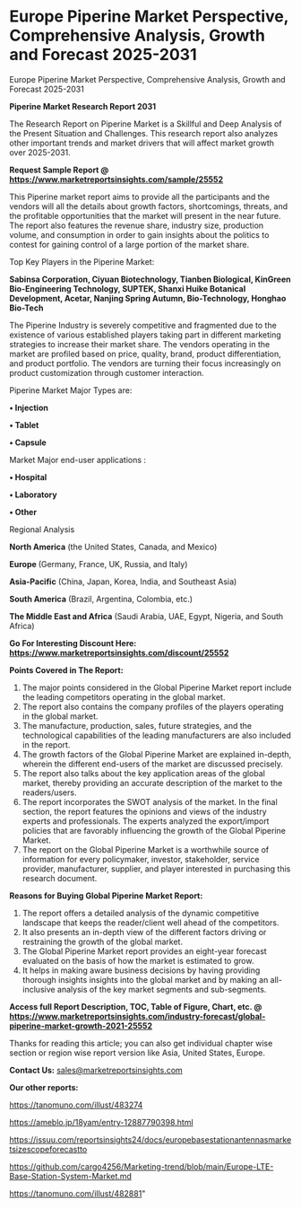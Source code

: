 # Europe Piperine Market Perspective, Comprehensive Analysis, Growth and Forecast 2025-2031
Europe Piperine Market Perspective, Comprehensive Analysis, Growth and Forecast 2025-2031

<strong>Piperine Market Research Report 2031</strong>

The Research Report on Piperine Market is a Skillful and Deep Analysis of the Present Situation and Challenges. This research report also analyzes other important trends and market drivers that will affect market growth over 2025-2031.

<strong>Request Sample Report @ <a href=https://www.marketreportsinsights.com/sample/25552>https://www.marketreportsinsights.com/sample/25552</a></strong>

This Piperine market report aims to provide all the participants and the vendors will all the details about growth factors, shortcomings, threats, and the profitable opportunities that the market will present in the near future. The report also features the revenue share, industry size, production volume, and consumption in order to gain insights about the politics to contest for gaining control of a large portion of the market share.

Top Key Players in the Piperine Market:

<strong>Sabinsa Corporation, Ciyuan Biotechnology, Tianben Biological, KinGreen Bio-Engineering Technology, SUPTEK, Shanxi Huike Botanical Development, Acetar, Nanjing Spring Autumn, Bio-Technology, Honghao Bio-Tech</strong>

The Piperine Industry is severely competitive and fragmented due to the existence of various established players taking part in different marketing strategies to increase their market share. The vendors operating in the market are profiled based on price, quality, brand, product differentiation, and product portfolio. The vendors are turning their focus increasingly on product customization through customer interaction.

Piperine Market Major Types are:

<strong>• Injection

• Tablet

• Capsule</strong>

Market Major end-user applications :

<strong>• Hospital

• Laboratory

• Other</strong>

Regional Analysis

</u><strong><b>North America</b></strong> (the United States, Canada, and Mexico)

<strong><b>Europe </b></strong>(Germany, France, UK, Russia, and Italy)

<strong><b>Asia-Pacific</b></strong> (China, Japan, Korea, India, and Southeast Asia)

<strong><b>South America</b></strong> (Brazil, Argentina, Colombia, etc.)

<strong><b>The Middle East and Africa</b></strong> (Saudi Arabia, UAE, Egypt, Nigeria, and South Africa)

<strong>Go For Interesting Discount Here: <a href=https://www.marketreportsinsights.com/discount/25552>https://www.marketreportsinsights.com/discount/25552</a></strong>

<strong>Points Covered in The Report:</strong>
<ol>
  <li>The major points considered in the Global Piperine Market report include the leading competitors operating in the global market.</li>
  <li>The report also contains the company profiles of the players operating in the global market.</li>
  <li>The manufacture, production, sales, future strategies, and the technological capabilities of the leading manufacturers are also included in the report.</li>
  <li>The growth factors of the Global Piperine Market are explained in-depth, wherein the different end-users of the market are discussed precisely.</li>
  <li>The report also talks about the key application areas of the global market, thereby providing an accurate description of the market to the readers/users.</li>
  <li>The report incorporates the SWOT analysis of the market. In the final section, the report features the opinions and views of the industry experts and professionals. The experts analyzed the export/import policies that are favorably influencing the growth of the Global Piperine Market.</li>
  <li>The report on the Global Piperine Market is a worthwhile source of information for every policymaker, investor, stakeholder, service provider, manufacturer, supplier, and player interested in purchasing this research document.</li>
</ol>
<strong>Reasons for Buying Global Piperine Market Report:</strong>

<ol>
  <li>The report offers a detailed analysis of the dynamic competitive landscape that keeps the reader/client well ahead of the competitors.</li>
  <li>It also presents an in-depth view of the different factors driving or restraining the growth of the global market.</li>
  <li>The Global Piperine Market report provides an eight-year forecast evaluated on the basis of how the market is estimated to grow.</li>
  <li>It helps in making aware business decisions by having providing thorough insights insights into the global market and by making an all-inclusive analysis of the key market segments and sub-segments.</li>
</ol>
<strong>Access full Report Description, TOC, Table of Figure, Chart, etc. @ <a href=https://www.marketreportsinsights.com/industry-forecast/global-piperine-market-growth-2021-25552>https://www.marketreportsinsights.com/industry-forecast/global-piperine-market-growth-2021-25552</a></strong>


Thanks for reading this article; you can also get individual chapter wise section or region wise report version like Asia, United States, Europe.

<strong>Contact Us:</strong>
sales@marketreportsinsights.com

<strong>Our other reports:</strong>

<a href=https://tanomuno.com/illust/483274>https://tanomuno.com/illust/483274</a>

<a href=https://ameblo.jp/18yam/entry-12887790398.html>https://ameblo.jp/18yam/entry-12887790398.html</a>

<a href=https://issuu.com/reportsinsights24/docs/europebasestationantennasmarketsizescopeforecastto>https://issuu.com/reportsinsights24/docs/europebasestationantennasmarketsizescopeforecastto</a>

<a href=https://github.com/cargo4256/Marketing-trend/blob/main/Europe-LTE-Base-Station-System-Market.md>https://github.com/cargo4256/Marketing-trend/blob/main/Europe-LTE-Base-Station-System-Market.md</a>

<a href=https://tanomuno.com/illust/482881>https://tanomuno.com/illust/482881</a>"
